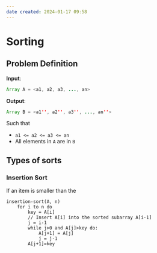 ```yaml
---
date created: 2024-01-17 09:58
---
```


# Sorting

## Problem Definition

**Input**:

```java
Array A = <a1, a2, a3, ..., an>
```

**Output**:

```java
Array B = <a1'', a2'', a3'', ..., an''>
```

Such that

- `a1 <= a2 <= a3 <= an`
- All elements in `A` are in `B`

## Types of sorts

### Insertion Sort

If an item is smaller than the 
```
insertion-sort(A, n)
	for i to n do
		key = A[i]
		// Insert A[i] into the sorted subarray A[i-1]
		j = i-1
		while j>0 and A[j]>key do:
			A[j+1] = A[j]
			j = j-1
		A[j+1]=key
```
